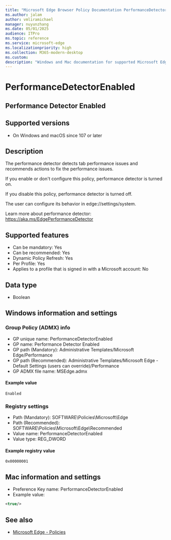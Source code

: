 ```yaml
---
title: "Microsoft Edge Browser Policy Documentation PerformanceDetectorEnabled"
ms.author: jalam
author: vmliramichael
manager: nuyunzhang
ms.date: 05/01/2025
audience: ITPro
ms.topic: reference
ms.service: microsoft-edge
ms.localizationpriority: high
ms.collection: M365-modern-desktop
ms.custom:
description: "Windows and Mac documentation for supported Microsoft Edge Browser policy: Performance Detector Enabled"
---
```


<!--THIS FILE IS AUTOMATICALLY GENERATED. MANUAL CHANGES WILL BE OVERWRITTEN.-->
<!--Please contact the Microsoft Edge Manageability team with any questions.-->

# PerformanceDetectorEnabled

## Performance Detector Enabled


## Supported versions

- On Windows and macOS since 107 or later

## Description

The performance detector detects tab performance issues and recommends actions to fix the performance issues.

If you enable or don't configure this policy, performance detector is turned on.

If you disable this policy, performance detector is turned off.

The user can configure its behavior in edge://settings/system.

Learn more about performance detector: https://aka.ms/EdgePerformanceDetector

## Supported features

- Can be mandatory: Yes
- Can be recommended: Yes
- Dynamic Policy Refresh: Yes
- Per Profile: Yes
- Applies to a profile that is signed in with a Microsoft account: No

## Data type

- Boolean

## Windows information and settings

### Group Policy (ADMX) info

- GP unique name: PerformanceDetectorEnabled
- GP name: Performance Detector Enabled
- GP path (Mandatory): Administrative Templates/Microsoft Edge/Performance
- GP path (Recommended): Administrative Templates/Microsoft Edge - Default Settings (users can override)/Performance
- GP ADMX file name: MSEdge.admx

#### Example value

```
Enabled
```

### Registry settings

- Path (Mandatory): SOFTWARE\Policies\Microsoft\Edge
- Path (Recommended): SOFTWARE\Policies\Microsoft\Edge\Recommended
- Value name: PerformanceDetectorEnabled
- Value type: REG_DWORD

#### Example registry value

```
0x00000001
```


## Mac information and settings

- Preference Key name: PerformanceDetectorEnabled
- Example value:

```xml
<true/>
```

## See also
- [Microsoft Edge - Policies](../microsoft-edge-policies.md)
